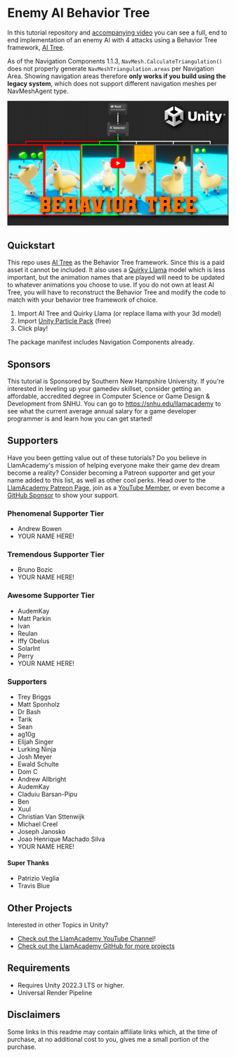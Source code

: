 ﻿# Enemy AI Behavior Tree 

In this tutorial repository and [accompanying video](https://youtu.be/J7RnUc4g9Pk) you can see a full, end to end implementation of an enemy AI with 4 attacks using a Behavior Tree framework, [AI Tree](https://assetstore.unity.com/packages/tools/behavior-ai/ai-tree-229578?aid=1101l9QvC).

As of the Navigation Components 1.1.3, `NavMesh.CalculateTriangulation()` does not properly generate `NavMeshTriangulation.areas` per Navigation Area. Showing navigation areas therefore **only works if you build using the legacy system**, which does not support different navigation meshes per NavMeshAgent type.

[![Youtube Tutorial](./Video%20Screenshot.jpg)](https://youtu.be/J7RnUc4g9Pk)

## Quickstart
This repo uses [AI Tree](https://assetstore.unity.com/packages/tools/behavior-ai/ai-tree-229578?aid=1101l9QvC) as the Behavior Tree framework. Since this is a paid asset it cannot be included. It also uses a [Quirky Llama](https://assetstore.unity.com/packages/3d/characters/animals/mammals/llama-quirky-series-178234?aid=1101l9QvC) model which is less important, but the animation names that are played will need to be updated to whatever animations you choose to use.
If you do not own at least AI Tree, you will have to reconstruct the Behavior Tree and modify the code to match with your behavior tree framework of choice.

1. Import AI Tree and Quirky Llama (or replace llama with your 3d model)
2. Import [Unity Particle Pack](https://assetstore.unity.com/packages/vfx/particles/particle-pack-127325?aid=1101l9QvC) (free)
3. Click play!

The package manifest includes Navigation Components already.

## Sponsors
This tutorial is Sponsored by Southern New Hampshire University. If you're interested in leveling up your gamedev skillset, consider getting an affordable, accredited degree in Computer Science or Game Design & Development from SNHU. You can go to https://snhu.edu/llamacademy to see what the current average annual salary for a game developer programmer is and learn how you can get started!

## Supporters
Have you been getting value out of these tutorials? Do you believe in LlamAcademy's mission of helping everyone make their game dev dream become a reality? Consider becoming a Patreon supporter and get your name added to this list, as well as other cool perks.
Head over to the [LlamAcademy Patreon Page](https://patreon.com/llamacademy), join as a [YouTube Member](https://www.youtube.com/channel/UCnWm6pMD38R1E2vCAByGb6w/join), or even become a [GitHub Sponsor](https://github.com/sponsors/llamacademy) to show your support.

### Phenomenal Supporter Tier
* Andrew Bowen
* YOUR NAME HERE!

### Tremendous Supporter Tier
* Bruno Bozic
* YOUR NAME HERE!

### Awesome Supporter Tier
* AudemKay
* Matt Parkin
* Ivan
* Reulan
* Iffy Obelus
* SolarInt
* Perry
* YOUR NAME HERE!

### Supporters
* Trey Briggs
* Matt Sponholz
* Dr Bash
* Tarik
* Sean
* ag10g
* Elijah Singer
* Lurking Ninja
* Josh Meyer
* Ewald Schulte
* Dom C
* Andrew Allbright
* AudemKay
* Claduiu Barsan-Pipu
* Ben
* Xuul
* Christian Van Sttenwijk
* Michael Creel
* Joseph Janosko
* Joao Henrique Machado Silva
* YOUR NAME HERE!

#### Super Thanks
* Patrizio Veglia
* Travis Blue

## Other Projects
Interested in other Topics in Unity? 

* [Check out the LlamAcademy YouTube Channel](https://youtube.com/c/LlamAcademy)!
* [Check out the LlamAcademy GitHub for more projects](https://github.com/llamacademy)

## Requirements
* Requires Unity 2022.3 LTS or higher.
* Universal Render Pipeline

## Disclaimers
Some links in this readme may contain affiliate links which, at the time of purchase, at no additional cost to you, gives me a small portion of the purchase.